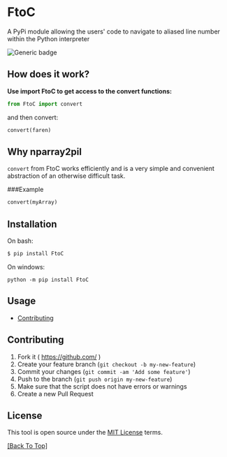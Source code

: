 # FtoC

A PyPi module allowing the users' code to navigate to aliased line number within the Python interpreter

![Generic badge](https://img.shields.io/badge/version-0.0.1-green.svg)

## How does it work?

**Use import FtoC to get access to the convert functions:**
```python
from FtoC import convert
```
and then convert:
```python
convert(faren)
```

## Why nparray2pil

`convert` from FtoC works efficiently and is a very simple and convenient abstraction of an otherwise difficult task.

###Example
```python
convert(myArray)
```

## Installation

On bash:
```bash
$ pip install FtoC
```

On windows:
```
python -m pip install FtoC
```

## Usage

* [Contributing](#Contributing)


## Contributing

1. Fork it ( https://github.com/ )
2. Create your feature branch (`git checkout -b my-new-feature`)
3. Commit your changes (`git commit -am 'Add some feature'`)
4. Push to the branch (`git push origin my-new-feature`)
5. Make sure that the script does not have errors or warnings
6. Create a new Pull Request

## License

This tool is open source under the [MIT License](https://opensource.org/licenses/MIT) terms.

[[Back To Top]](#FtoC)